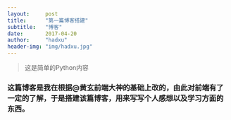 ```yaml
---
layout:     post
title:      "第一篇博客搭建"
subtitle:   "博客"
date:       2017-04-20
author:     "hadxu"
header-img: "img/hadxu.jpg"
---
```


> 这是简单的Python内容

### 这篇博客是我在根据@黄玄前端大神的基础上改的，由此对前端有了一定的了解，于是搭建该篇博客，用来写写个人感想以及学习方面的东西。